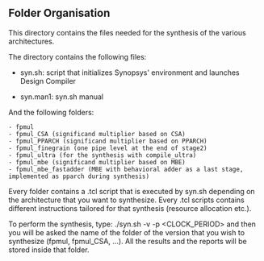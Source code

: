## Folder Organisation

This directory contains the files needed for the synthesis of the various architectures.

The directory contains the following files:

- syn.sh: script that initializes Synopsys' environment and launches Design Compiler

- syn.man1: syn.sh manual

And the following folders:

    - fpmul
    - fpmul_CSA (significand multiplier based on CSA)
    - fpmul_PPARCH (significand multiplier based on PPARCH)
	- fpmul_finegrain (one pipe level at the end of stage2)
	- fpmul_ultra (for the synthesis with compile_ultra)
	- fpmul_mbe (significand multiplier based on MBE)
	- fpmul_mbe_fastadder (MBE with behavioral adder as a last stage, implemented as pparch during synthesis)
    
Every folder contains a .tcl script that is executed by syn.sh depending on the 
architecture that you want to synthesize. Every .tcl scripts contains different 
instructions tailored for that synthesis (resource allocation etc.).

To perform the synthesis, type:
./syn.sh -v <LABEL> -p <CLOCK_PERIOD> 
and then you will be asked the name of the folder of the version that you wish to synthesize (fpmul, fpmul_CSA, ...).
All the results and the reports will be stored inside that folder.


